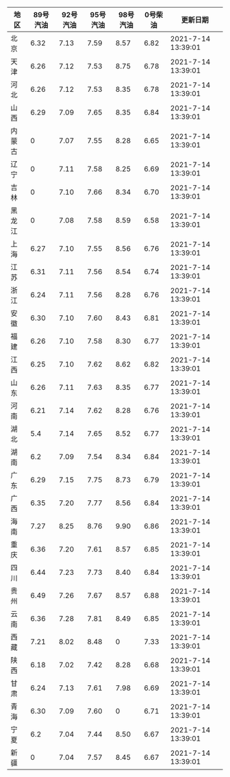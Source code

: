 | 地区 | 89号汽油 | 92号汽油 | 95号汽油 | 98号汽油 | 0号柴油 | 更新日期 |
| --- | --- | --- | --- | --- | --- | --- |
| 北京 | 6.32 | 7.13 | 7.59 | 8.57 | 6.82 | 2021-7-14 13:39:01 |
| 天津 | 6.26 | 7.12 | 7.53 | 8.75 | 6.78 | 2021-7-14 13:39:01 |
| 河北 | 6.26 | 7.12 | 7.53 | 8.35 | 6.78 | 2021-7-14 13:39:01 |
| 山西 | 6.29 | 7.09 | 7.65 | 8.35 | 6.84 | 2021-7-14 13:39:01 |
| 内蒙古 | 0 | 7.07 | 7.55 | 8.28 | 6.65 | 2021-7-14 13:39:01 |
| 辽宁 | 0 | 7.11 | 7.58 | 8.25 | 6.69 | 2021-7-14 13:39:01 |
| 吉林 | 0 | 7.10 | 7.66 | 8.34 | 6.70 | 2021-7-14 13:39:01 |
| 黑龙江 | 0 | 7.08 | 7.58 | 8.59 | 6.58 | 2021-7-14 13:39:01 |
| 上海 | 6.27 | 7.10 | 7.55 | 8.56 | 6.76 | 2021-7-14 13:39:01 |
| 江苏 | 6.31 | 7.11 | 7.56 | 8.54 | 6.74 | 2021-7-14 13:39:01 |
| 浙江 | 6.24 | 7.11 | 7.56 | 8.28 | 6.76 | 2021-7-14 13:39:01 |
| 安徽 | 6.30 | 7.10 | 7.60 | 8.43 | 6.81 | 2021-7-14 13:39:01 |
| 福建 | 6.26 | 7.10 | 7.58 | 8.30 | 6.77 | 2021-7-14 13:39:01 |
| 江西 | 6.25 | 7.10 | 7.62 | 8.62 | 6.82 | 2021-7-14 13:39:01 |
| 山东 | 6.26 | 7.11 | 7.63 | 8.35 | 6.77 | 2021-7-14 13:39:01 |
| 河南 | 6.21 | 7.14 | 7.62 | 8.28 | 6.76 | 2021-7-14 13:39:01 |
| 湖北 | 5.4 | 7.14 | 7.65 | 8.52 | 6.77 | 2021-7-14 13:39:01 |
| 湖南 | 6.2 | 7.09 | 7.54 | 8.34 | 6.84 | 2021-7-14 13:39:01 |
| 广东 | 6.29 | 7.15 | 7.75 | 8.73 | 6.79 | 2021-7-14 13:39:01 |
| 广西 | 6.35 | 7.20 | 7.77 | 8.56 | 6.84 | 2021-7-14 13:39:01 |
| 海南 | 7.27 | 8.25 | 8.76 | 9.90 | 6.86 | 2021-7-14 13:39:01 |
| 重庆 | 6.36 | 7.20 | 7.61 | 8.57 | 6.85 | 2021-7-14 13:39:01 |
| 四川 | 6.44  | 7.23 | 7.73 | 8.40 | 6.84 | 2021-7-14 13:39:01 |
| 贵州 | 6.49 | 7.26 | 7.67 | 8.57 | 6.88 | 2021-7-14 13:39:01 |
| 云南 | 6.36  | 7.28 | 7.81 | 8.49 | 6.85 | 2021-7-14 13:39:01 |
| 西藏 | 7.21 | 8.02 | 8.48 | 0 | 7.33 | 2021-7-14 13:39:01 |
| 陕西 | 6.18 | 7.02 | 7.42 | 8.28 | 6.68 | 2021-7-14 13:39:01 |
| 甘肃 | 6.24 | 7.13 | 7.61 | 7.98 | 6.69 | 2021-7-14 13:39:01 |
| 青海 | 6.30 | 7.09 | 7.60 | 0 | 6.71 | 2021-7-14 13:39:01 |
| 宁夏 | 6.2 | 7.04 | 7.44 | 8.50 | 6.67 | 2021-7-14 13:39:01 |
| 新疆 | 0 | 7.04 | 7.57 | 8.45 | 6.67 | 2021-7-14 13:39:01 |
